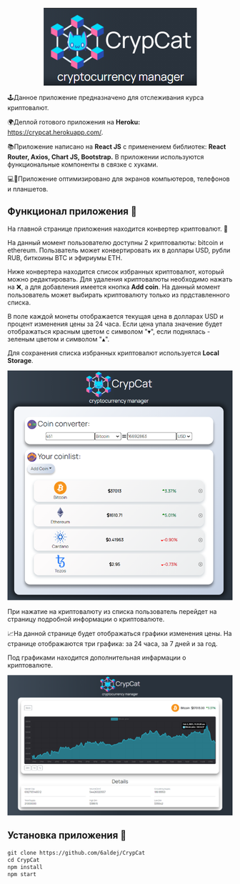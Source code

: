    <p align="center">
    <img src="https://github.com/6aldej/ImagesForProjects/blob/master/CrypCat/logo.png" alt="logo"/>
   </p>
   
  🕹Данное приложение предназначено для отслеживания курса криптовалют.
  
  🌍Деплой готового приложения на **Heroku:** <https://crypcat.herokuapp.com/>.  
  
  📚Приложение написано на **React JS** с применением библиотек: **React Router, Axios, Chart JS, Bootstrap.** В приложении используются функциональные компоненты в связке с хуками.
  
  💻📱Приложение оптимизировано для экранов компьютеров, телефонов и планшетов.
 
 ## Функционал приложения 🎢
 
 На главной странице приложения находится конвертер криптовалют. 💱
 
 На данный момент пользователю доступны 2 криптовалюты: bitcoin и ethereum. Пользватель может конвертировать их
 в доллары USD, рубли RUB, биткоины BTC и эфириумы ETH.
 
 Ниже конвертера находится список избранных криптовалют, который можно редактировать. Для удаления криптовалюты необходимо нажать на ❌, а для добавления имеется кнопка
 **Add coin**. На данный момент пользователь может выбирать криптовалюту только из прдставленного списка.
 
 В поле каждой монеты отображается текущая цена в долларах USD и процент изменения цены за 24 часа. Если цена упала значение будет отображаться красным цветом с символом "▾", 
 если поднялась - зеленым цветом и символом "▴".
 
 Для сохранения списка избранных криптовалют используется **Local Storage**.
 
 <p align="center">
    <img src="https://github.com/6aldej/ImagesForProjects/blob/master/CrypCat/1.png" alt="1"/>
  </p>
  
  При нажатие на криптовалюту из списка пользователь перейдет на страницу подробной информации о криптовалюте. 
  
  📈На данной странице будет отображаться графики изменения цены. 
  На странице отображаются три графика: за 24 часа, за 7 дней и за год.
  
  Под графиками находится дополнительная инфармации о криптовалюте.
   
  <p align="center">
    <img src="https://github.com/6aldej/ImagesForProjects/blob/master/CrypCat/2.png" alt="2"/>
  </p>

 ## Установка приложения 🚀

    git clone https://github.com/6aldej/CrypCat
    cd CrypCat
    npm install
    npm start
